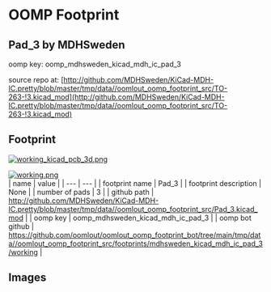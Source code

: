 # OOMP Footprint  
## Pad_3  by MDHSweden  
  
oomp key: oomp_mdhsweden_kicad_mdh_ic_pad_3  
  
source repo at: [http://github.com/MDHSweden/KiCad-MDH-IC.pretty/blob/master/tmp/data//oomlout_oomp_footprint_src/TO-263-!3.kicad_mod](http://github.com/MDHSweden/KiCad-MDH-IC.pretty/blob/master/tmp/data//oomlout_oomp_footprint_src/TO-263-!3.kicad_mod)  
## Footprint  
  
[![working_kicad_pcb_3d.png](working_kicad_pcb_3d_600.png)](working_kicad_pcb_3d.png)  
  
[![working.png](working_600.png)](working.png)  
| name | value | 
| --- | --- | 
| footprint name | Pad_3 | 
| footprint description | None | 
| number of pads | 3 | 
| github path | http://github.com/MDHSweden/KiCad-MDH-IC.pretty/blob/master/tmp/data//oomlout_oomp_footprint_src/Pad_3.kicad_mod | 
| oomp key | oomp_mdhsweden_kicad_mdh_ic_pad_3 | 
| oomp bot github | https://github.com/oomlout/oomlout_oomp_footprint_bot/tree/main/tmp/data//oomlout_oomp_footprint_src/footprints/mdhsweden_kicad_mdh_ic_pad_3/working | 
## Images  
